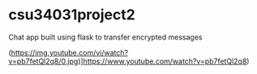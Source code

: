 # csu34031project2
Chat app built using flask to transfer encrypted messages

(https://img.youtube.com/vi/watch?v=pb7fetQl2q8/0.jpg)]https://www.youtube.com/watch?v=pb7fetQl2q8)
